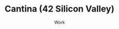 ---
description: work
title: Cantina (42 Silicon Valley)
subtitle: Work
link: settleformore.github.io
development: [HTML, Javascript, CSS, Bootstrap, PostgresSQL, Ruby on Rails]
type: work
---